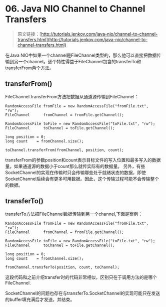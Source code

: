 # 06. Java NIO Channel to Channel Transfers

> 原文链接：[http://tutorials.jenkov.com/java-nio/channel-to-channel-transfers.html](http://tutorials.jenkov.com/java-nio/channel-to-channel-transfers.html)

<!-- toc -->
在Java NIO中如果一个channel是FileChannel类型的，那么他可以直接把数据传输到另一个channel。逐个特性得益于FileChannel包含的transferTo和transferFrom两个方法。

## transferFrom()

FileChannel.transferFrom方法把数据从通道源传输到FileChannel：

```
RandomAccessFile fromFile = new RandomAccessFile("fromFile.txt", "rw");
FileChannel      fromChannel = fromFile.getChannel();

RandomAccessFile toFile = new RandomAccessFile("toFile.txt", "rw");
FileChannel      toChannel = toFile.getChannel();

long position = 0;
long count    = fromChannel.size();

toChannel.transferFrom(fromChannel, position, count);
```

transferFrom的参数position和count表示目标文件的写入位置和最多写入的数据量。如果通道源的数据小于count那么就传实际有的数据量。
另外，有些SocketChannel的实现在传输时只会传输哪些处于就绪状态的数据，即使SocketChannel后续会有更多可用数据。因此，这个传输过程可能不会传输整个的数据。

## transferTo()

transferTo方法把FileChannel数据传输到另一个channel,下面是案例：

```
RandomAccessFile fromFile = new RandomAccessFile("fromFile.txt", "rw");
FileChannel      fromChannel = fromFile.getChannel();

RandomAccessFile toFile = new RandomAccessFile("toFile.txt", "rw");
FileChannel      toChannel = toFile.getChannel();

long position = 0;
long count    = fromChannel.size();

fromChannel.transferTo(position, count, toChannel);
```

这段代码和之前介绍transfer时的代码非常相似，区别只在于调用方法的是哪个FileChannel.

SocketChannel的问题也存在与transferTo.SocketChannel的实现可能只在发送的buffer填充满后才发送，并结束。